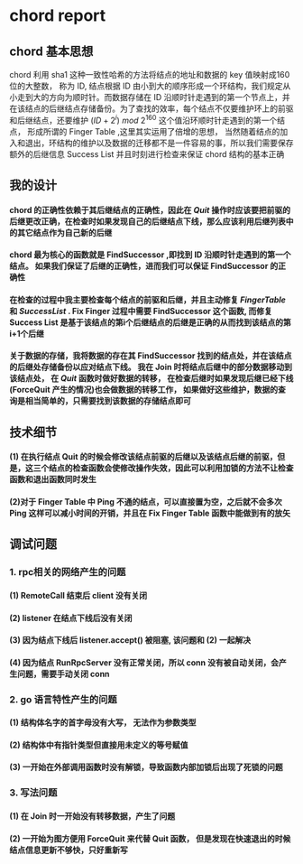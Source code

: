 # chord report
## chord 基本思想
$\text{chord}$ 利用 $\text{sha1}$ 这种一致性哈希的方法将结点的地址和数据的 $\text{key}$ 值映射成160位的大整数， 称为 $\text{ID}$, 结点根据 $\text{ID}$ 由小到大的顺序形成一个环结构，我们规定从小走到大的方向为顺时针。而数据存储在 $\text{ID}$ 沿顺时针走遇到的第一个节点上，并在该结点的后继结点存储备份。为了查找的效率，每个结点不仅要维护环上的前驱和后继结点，还要维护 $(ID+2^i)$ $mod$ $2^{160}$ 这个值沿环顺时针走遇到的第一个结点， 形成所谓的 $\text{Finger Table}$ ,这里其实运用了倍增的思想， 当然随着结点的加入和退出，环结构的维护以及数据的迁移都不是一件容易的事，所以我们需要保存额外的后继信息 $\text{Success List}$ 并且时刻进行检查来保证 $\text{chord}$ 结构的基本正确
## 我的设计
#### $\text{chord}$ 的正确性依赖于其后继结点的正确性，因此在 $Quit$ 操作时应该要把前驱的后继更改正确，在检查时如果发现自己的后继结点下线，那么应该利用后继列表中的其它结点作为自己新的后继
#### $\text{chord}$ 最为核心的函数就是 $\text{FindSuccessor}$ ,即找到 $\text{ID}$ 沿顺时针走遇到的第一个结点。 如果我们保证了后继的正确性，进而我们可以保证 $\text{FindSuccessor}$ 的正确性

#### 在检查的过程中我主要检查每个结点的前驱和后继，并且主动修复 $Finger Table$ 和 $Success List$ . $\text{Fix Finger}$ 过程中需要  $\text{FindSuccessor}$ 这个函数, 而修复 $\text{Success List}$ 是基于该结点的第i个后继结点的后继是正确的从而找到该结点的第i+1个后继

#### 关于数据的存储，我将数据的存在其 $\text{FindSuccessor}$ 找到的结点处，并在该结点的后继处存储备份以应对结点下线。 我在 $\text{Join}$ 时将结点后继中的部分数据移动到该结点处， 在 $Quit$ 函数时做好数据的转移， 在检查后继时如果发现后继已经下线(ForceQuit 产生的情况)也会做数据的转移工作， 如果做好这些维护，数据的查询是相当简单的，只需要找到该数据的存储结点即可

## 技术细节
#### (1) 在执行结点 $\text{Quit}$ 的时候会修改该结点前驱的后继以及该结点后继的前驱，但是，这三个结点的检查函数会使修改操作失效，因此可以利用加锁的方法不让检查函数和退出函数同时发生
#### (2)对于 $\text{Finger Table}$ 中 $\text{Ping}$ 不通的结点，可以直接置为空，之后就不会多次 $\text{Ping}$ 这样可以减小时间的开销，并且在 $\text{Fix Finger Table}$ 函数中能做到有的放矢
## 调试问题
### 1. rpc相关的网络产生的问题
#### (1) $\text{RemoteCall}$ 结束后 $\text{client}$ 没有关闭
#### (2) $\text{listener}$ 在结点下线后没有关闭
#### (3) 因为结点下线后 $\text{listener.accept()}$ 被阻塞, 该问题和 $\text{(2)}$ 一起解决
#### (4) 因为结点 $\text{RunRpcServer}$ 没有正常关闭，所以 $\text{conn}$ 没有被自动关闭，会产生问题，需要手动关闭 $\text{conn}$
### 2. go 语言特性产生的问题
#### (1) 结构体名字的首字母没有大写， 无法作为参数类型
#### (2) 结构体中有指针类型但直接用未定义的等号赋值
#### (3) 一开始在外部调用函数时没有解锁，导致函数内部加锁后出现了死锁的问题
### 3. 写法问题
#### (1) 在 $\text{Join}$ 时一开始没有转移数据，产生了问题
#### (2) 一开始为图方便用 $\text{ForceQuit}$ 来代替 $\text{Quit}$ 函数， 但是发现在快速退出的时候结点信息更新不够快，只好重新写


